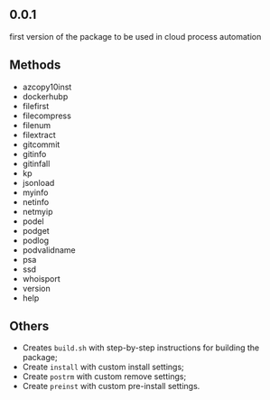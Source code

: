 ## 0.0.1

first version of the package to be used in cloud process automation

## Methods

* azcopy10inst
* dockerhubp
* filefirst
* filecompress
* filenum
* filextract
* gitcommit
* gitinfo
* gitinfall
* kp
* jsonload
* myinfo
* netinfo
* netmyip
* podel
* podget
* podlog
* podvalidname
* psa
* ssd
* whoisport
* version
* help

## Others

* Creates `build.sh` with step-by-step instructions for building the package;
* Create `install` with custom install settings;
* Create `postrm` with custom remove settings;
* Create `preinst` with custom pre-install settings.


